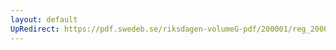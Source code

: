 ```yaml
---
layout: default
UpRedirect: https://pdf.swedeb.se/riksdagen-volumeG-pdf/200001/reg_200001/reg_200001_0561.pdf
---
```

